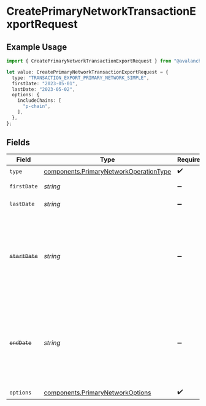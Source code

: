 # CreatePrimaryNetworkTransactionExportRequest

## Example Usage

```typescript
import { CreatePrimaryNetworkTransactionExportRequest } from "@avalanche-sdk/chainkit/models/components";

let value: CreatePrimaryNetworkTransactionExportRequest = {
  type: "TRANSACTION_EXPORT_PRIMARY_NETWORK_SIMPLE",
  firstDate: "2023-05-01",
  lastDate: "2023-05-02",
  options: {
    includeChains: [
      "p-chain",
    ],
  },
};
```

## Fields

| Field                                                                                                                   | Type                                                                                                                    | Required                                                                                                                | Description                                                                                                             | Example                                                                                                                 |
| ----------------------------------------------------------------------------------------------------------------------- | ----------------------------------------------------------------------------------------------------------------------- | ----------------------------------------------------------------------------------------------------------------------- | ----------------------------------------------------------------------------------------------------------------------- | ----------------------------------------------------------------------------------------------------------------------- |
| `type`                                                                                                                  | [components.PrimaryNetworkOperationType](../../models/components/primarynetworkoperationtype.md)                        | :heavy_check_mark:                                                                                                      | N/A                                                                                                                     |                                                                                                                         |
| `firstDate`                                                                                                             | *string*                                                                                                                | :heavy_minus_sign:                                                                                                      | N/A                                                                                                                     | 2023-05-01                                                                                                              |
| `lastDate`                                                                                                              | *string*                                                                                                                | :heavy_minus_sign:                                                                                                      | N/A                                                                                                                     | 2023-05-02                                                                                                              |
| ~~`startDate`~~                                                                                                         | *string*                                                                                                                | :heavy_minus_sign:                                                                                                      | : warning: ** DEPRECATED **: This will be removed in a future release, please migrate away from it as soon as possible. | 2023-05-01                                                                                                              |
| ~~`endDate`~~                                                                                                           | *string*                                                                                                                | :heavy_minus_sign:                                                                                                      | : warning: ** DEPRECATED **: This will be removed in a future release, please migrate away from it as soon as possible. | 2023-05-02                                                                                                              |
| `options`                                                                                                               | [components.PrimaryNetworkOptions](../../models/components/primarynetworkoptions.md)                                    | :heavy_check_mark:                                                                                                      | N/A                                                                                                                     |                                                                                                                         |